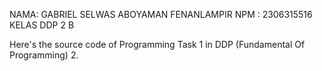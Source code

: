 NAMA: GABRIEL SELWAS ABOYAMAN FENANLAMPIR
NPM : 2306315516
KELAS DDP 2 B

Here's the source code of Programming  Task 1 in DDP (Fundamental Of Programming) 2.
